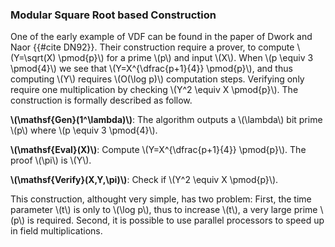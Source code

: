 ### Modular Square Root based Construction

One of the early example of VDF can be found in the paper of Dwork and Naor {{#cite DN92}}. Their construction require a prover, to compute \\(Y=\sqrt(X) \pmod{p}\\) for a prime \\(p\\) and input \\(X\\). When \\(p \equiv 3 \pmod{4}\\) we see that \\(Y=X^{\dfrac{p+1}{4}} \pmod{p}\\), and thus computing \\(Y\\) requires \\(O(\log p)\\) computation steps. Verifying only require one multiplication by checking \\(Y^2 \equiv X \pmod{p}\\). The construction is formally described as follow.

**\\(\mathsf{Gen}(1^\lambda)\\)**: The algorithm outputs a \\(\lambda\\) bit prime \\(p\\) where \\(p \equiv 3 \pmod{4}\\).

**\\(\mathsf{Eval}(X)\\)**: Compute \\(Y=X^{\dfrac{p+1}{4}} \pmod{p}\\). The proof \\(\pi\\) is \\(Y\\).

**\\(\mathsf{Verify}(X,Y,\pi)\\)**: Check if \\(Y^2 \equiv X \pmod{p}\\).

This construction, althought very simple, has two problem: First, the time parameter \\(t\\) is only to \\(\log p\\), thus to increase \\(t\\), a very large prime \\(p\\) is required. Second, it is possible to use parallel processors to speed up in field multiplications.
